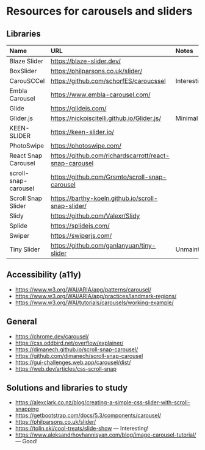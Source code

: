 
Resources for carousels and sliders
================================================================================


Libraries
----------------------------------------

| Name                  | URL                                                       | Notes            |
|:--------------------  |:----------------------------------------------------------|:-----------------|
| Blaze Slider          | <https://blaze-slider.dev/>                               |                  |
| BoxSlider             | <https://philparsons.co.uk/slider/>                       |                  |
| CarouSCCel            | <https://github.com/schorfES/caroucssel>                  | Interesting!     |
| Embla Carousel        | <https://www.embla-carousel.com/>                         |                  |
| Glide                 | <https://glidejs.com/>                                    |                  |
| Glider.js             | <https://nickpiscitelli.github.io/Glider.js/>             | Minimal          |
| KEEN-SLIDER           | <https://keen-slider.io/>                                 |                  |
| PhotoSwipe            | <https://photoswipe.com/>                                 |                  |
| React Snap Carousel   | <https://github.com/richardscarrott/react-snap-carousel>  |                  |
| scroll-snap-carousel  | <https://github.com/Grsmto/scroll-snap-carousel>          |                  |
| Scroll Snap Slider    | <https://barthy-koeln.github.io/scroll-snap-slider/>      |                  |
| Slidy                 | <https://github.com/Valexr/Slidy>                         |                  |
| Splide                | <https://splidejs.com/>                                   |                  |
| Swiper                | <https://swiperjs.com/>                                   |                  |
| Tiny Slider           | <https://github.com/ganlanyuan/tiny-slider>               | Unmaintained?    |


Accessibility (a11y)
----------------------------------------

-   <https://www.w3.org/WAI/ARIA/apg/patterns/carousel/>
-   <https://www.w3.org/WAI/ARIA/apg/practices/landmark-regions/>
-   <https://www.w3.org/WAI/tutorials/carousels/working-example/>


General
----------------------------------------

-   <https://chrome.dev/carousel/>
-   <https://css.oddbird.net/overflow/explainer/>
-   <https://dimanech.github.io/scroll-snap-carousel/>
-   <https://github.com/dimanech/scroll-snap-carousel>
-   <https://gui-challenges.web.app/carousel/dist/>
-   <https://web.dev/articles/css-scroll-snap>


Solutions and libraries to study
----------------------------------------

-   <https://alexclark.co.nz/blog/creating-a-simple-css-slider-with-scroll-snapping>
-   <https://getbootstrap.com/docs/5.3/components/carousel/>
-   <https://philparsons.co.uk/slider/>
-   <https://tolin.ski/cool-treats/slide-show> — Interesting!
-   <https://www.aleksandrhovhannisyan.com/blog/image-carousel-tutorial/> — Good!
